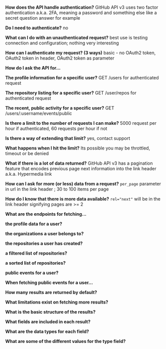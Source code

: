 **How does the API handle authentication?**
GitHub API v3 uses two factor authentication a.k.a. 2FA, meaning a password and something else like a secret question answer for example

**Do I need to authenticate?**
no

**What can I do with an unauthenticated request?**
best use is testing connection and configuration; nothing very interesting

**How can I authenticate my request? (3 ways)**
basic - no OAuth2 token, OAuth2 token in header, OAuth2 token as parameter

**How do I ask the API for...**

**The profile information for a specific user?**
GET /users for authenticated request

**The repository listing for a specific user?**
GET /user/repos for authenticated request

**The recent, public activity for a specific user?**
GET /users/:username/events/public

**Is there a limit to the number of requests I can make?**
5000 request per hour if authenticated, 60 requests per hour if not

**Is there a way of extending that limit?**
yes, contact support

**What happens when I hit the limit?**
Its possible you may be throttled, timeout or be denied

**What if there is a lot of data returned?**
GitHub API v3 has a pagination feature that encodes previous page next information into the link header a.k.a. Hypermedia link

**How can I ask for more (or less) data from a request?**
`per_page` parameter in url in the link header ; 30 to 100 items per page

**How do I know that there is more data available?**
`rel="next"` will be in the link header signifying pages are >= 2

**What are the endpoints for fetching...**

**the profile data for a user?**

**the organizations a user belongs to?**

**the repositories a user has created?**

**a filtered list of repositories?**

**a sorted list of repositories?**

**public events for a user?**

**When fetching public events for a user...**

**How many results are returned by default?**

**What limitations exist on fetching more results?**

**What is the basic structure of the results?**

**What fields are included in each result?**

**What are the data types for each field?**

**What are some of the different values for the type field?**
